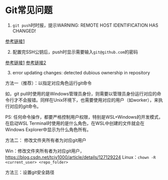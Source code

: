 # Git常见问题



1. `git push`时时报，提示WARNING: REMOTE HOST IDENTIFICATION HAS CHANGED!

[参考链接1](https://blog.csdn.net/qq_41884002/article/details/123358315)


2. 配置完SSH公钥后，push时显示需要输入`git@github.com`的密码

[参考链接1](https://blog.csdn.net/yuzhiqiang_1993/article/details/127032178)
[参考链接2](https://blog.csdn.net/wxc_1998/article/details/127291104)


3. error updating changes: detected dubious ownership in repository

方法一（推荐）：以指定对应角色运行git命令

如，git pull时使用的是Windows管理员身份，则需要以管理员身份运行对应的命令行才不会报错。同样在Unix环境下，也需要使用对应的用户（如worker），来执行对应的git命令。

PS: 任何命令操作，都要严格控制用户权限，特别是WSL+Windows的开发模式，在启动WSL Terminal时使用的是什么角色，在WSL中创建的文件就会在Windows Explorer中显示为什么角色所有。


方法二： 修改文件夹所有者为对应git用户

Win：修改文件夹所有者为对应git用户， https://blog.csdn.net/tcjy1000/article/details/127129224
Linux：`chown -R <current_user> <repo_folder>`

方法三：设置git安全路径
